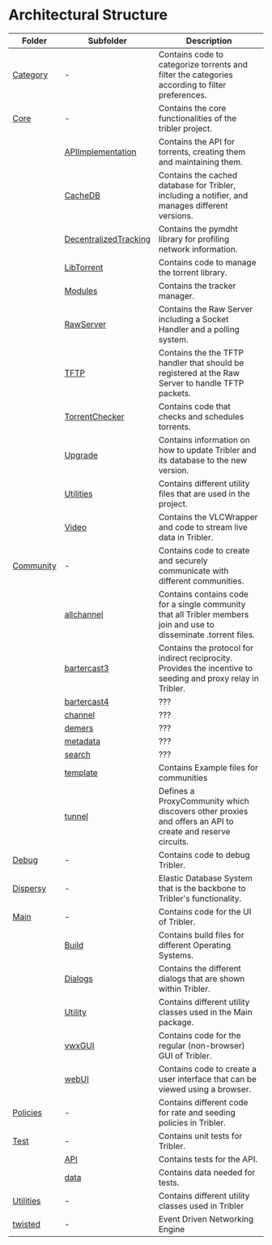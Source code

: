 # Architectural Structure

| Folder                                            | Subfolder                                                     | Description   |
|---------------------------------------------------|---------------------------------------------------------------|---------------|
| [Category](/Tribler/Category)                     | -                                                             | Contains code to categorize torrents and filter the categories according to filter preferences.               |
| [Core](/Tribler/Core)                             | -                                                             | Contains the core functionalities of the tribler project.                                                     |
|                                                   | [APIImplementation](/Tribler/Core/APIImplementation)          | Contains the API for torrents, creating them and maintaining them.             |
|                                                   | [CacheDB](/Tribler/Core/CacheDB)                              | Contains the cached database for Tribler, including a notifier, and manages different versions.              |
|                                                   | [DecentralizedTracking](/Tribler/Core/DecentralizedTracking)  | Contains the pymdht library for profiling network information.              |
|                                                   | [LibTorrent](/Tribler/Core/LibTorrent)                        | Contains code to manage the torrent library.              |
|                                                   | [Modules](/Tribler/Core/Modules)                              | Contains the tracker manager.              |
|                                                   | [RawServer](/Tribler/Core/RawServer)                          | Contains the Raw Server including a Socket Handler and a polling system.              |
|                                                   | [TFTP](/Tribler/Core/TFTP)                                    | Contains the the TFTP handler that should be registered at the Raw Server to handle TFTP packets.              |
|                                                   | [TorrentChecker](/Tribler/Core/TorrentChecker)                | Contains code that checks and schedules torrents.              |
|                                                   | [Upgrade](/Tribler/Core/Upgrade)                              | Contains information on how to update Tribler and its database to the new version.              |
|                                                   | [Utilities](/Tribler/Core/Utilities)                          | Contains different utility files that are used in the project.              |
|                                                   | [Video](/Tribler/Core/Video)                                  | Contains the VLCWrapper and code to stream live data in Tribler.              |
| [Community](/Tribler/community)                   | -                                                             | Contains code to create and securely communicate with different communities.              |
|                                                   | [allchannel](/Tribler/community/allchannel)                   | Contains contains code for a single community that all Tribler members join and use to disseminate .torrent files.              |
|                                                   | [bartercast3](/Tribler/community/bartercast3)                 | Contains the protocol for indirect reciprocity. Provides the incentive to seeding and proxy relay in Tribler.              |
|                                                   | [bartercast4](/Tribler/community/bartercast4)                 | ???              |
|                                                   | [channel](/Tribler/community/channel)                         | ???              |
|                                                   | [demers](/Tribler/community/demers)                           | ???              |
|                                                   | [metadata](/Tribler/community/metadata)                       | ???              |
|                                                   | [search](/Tribler/community/search)                           | ???              |
|                                                   | [template](/Tribler/community/template)                       | Contains Example files for communities              |
|                                                   | [tunnel](/Tribler/community/tunnel)                           | Defines a ProxyCommunity which discovers other proxies and offers an API to create and reserve circuits.              |
| [Debug](/Tribler/Debug)                           | -                                                             | Contains code to debug Tribler.              |
| [Dispersy](https://github.com/Tribler/dispersy)   | -                                                             | Elastic Database System that is the backbone to Tribler's functionality.       |
| [Main](/Tribler/Main)                             | -                                                             | Contains code for the UI of Tribler.              |
|                                                   | [Build](/Tribler/Main/Build)                                  | Contains build files for different Operating Systems.              |
|                                                   | [Dialogs](/Tribler/Main/Dialogs)                              | Contains the different dialogs that are shown within Tribler.              |
|                                                   | [Utility](/Tribler/Main/Utility)                              | Contains different utility classes used in the Main package.              |
|                                                   | [vwxGUI](/Tribler/Main/vwxGUI)                                | Contains code for the regular (non-browser) GUI of Tribler.               |
|                                                   | [webUI](/Tribler/Main/webUI)                                  | Contains code to create a user interface that can be viewed using a browser.              |
| [Policies](/Tribler/Policies)                     | -                                                             | Contains different code for rate and seeding policies in Tribler.              |
| [Test](/Tribler/Test)                             | -                                                             | Contains unit tests for Tribler.              |
|                                                   | [API](/Tribler/Test/API)                                      | Contains tests for the API.              |
|                                                   | [data](/Tribler/Test/data)                                    | Contains data needed for tests.              |
| [Utilities](/Tribler/Utilities)                   | -                                                             | Contains different utility classes used in Tribler               |
| [twisted](https://github.com/twisted)             | -                                                             | Event Driven Networking Engine        |
